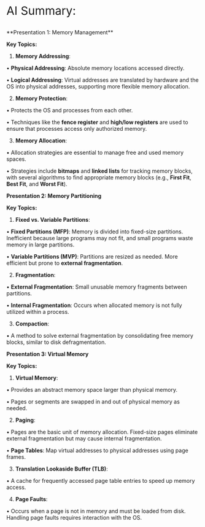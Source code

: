 <p style = "font-size: 30px;"> AI Summary:</p>
**Presentation 1: Memory Management** 

**Key Topics:**

1. **Memory Addressing**:

• **Physical Addressing**: Absolute memory locations accessed directly.

• **Logical Addressing**: Virtual addresses are translated by hardware and the OS into physical addresses, supporting more flexible memory allocation.

2. **Memory Protection**:

• Protects the OS and processes from each other.

• Techniques like the **fence register** and **high/low registers** are used to ensure that processes access only authorized memory.

3. **Memory Allocation**:

• Allocation strategies are essential to manage free and used memory spaces.

• Strategies include **bitmaps** and **linked lists** for tracking memory blocks, with several algorithms to find appropriate memory blocks (e.g., **First Fit**, **Best Fit**, and **Worst Fit**).

  

**Presentation 2: Memory Partitioning** 

**Key Topics:**

1. **Fixed vs. Variable Partitions**:

• **Fixed Partitions (MFP)**: Memory is divided into fixed-size partitions. Inefficient because large programs may not fit, and small programs waste memory in large partitions.

• **Variable Partitions (MVP)**: Partitions are resized as needed. More efficient but prone to **external fragmentation**.

2. **Fragmentation**:

• **External Fragmentation**: Small unusable memory fragments between partitions.

• **Internal Fragmentation**: Occurs when allocated memory is not fully utilized within a process.

3. **Compaction**:

• A method to solve external fragmentation by consolidating free memory blocks, similar to disk defragmentation.

  

**Presentation 3: Virtual Memory** 

**Key Topics:**

1. **Virtual Memory**:

• Provides an abstract memory space larger than physical memory.

• Pages or segments are swapped in and out of physical memory as needed.

2. **Paging**:

• Pages are the basic unit of memory allocation. Fixed-size pages eliminate external fragmentation but may cause internal fragmentation.

• **Page Tables**: Map virtual addresses to physical addresses using page frames.

3. **Translation Lookaside Buffer (TLB)**:

• A cache for frequently accessed page table entries to speed up memory access.

4. **Page Faults**:

• Occurs when a page is not in memory and must be loaded from disk. Handling page faults requires interaction with the OS.